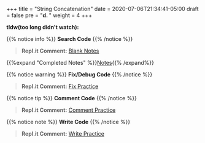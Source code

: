 +++
title = "String Concatenation"
date = 2020-07-06T21:34:41-05:00
draft = false
pre = "<b>d. </b>"
weight = 4
+++

**tldw(too long didn't watch):**

{{% notice info %}}
**Search Code**
{{% /notice %}}

>**Repl.it Comment:**
[Blank Notes](https://repl.it/@CodeWithGamez/commentandcommitblanknotes#main.py)

{{%expand "Completed Notes" %}}[Notes](https://repl.it/@CodeWithGamez/commentandcommitblanknotes#main.py){{% /expand%}}

{{% notice warning %}}
**Fix/Debug Code**
{{% /notice %}}

>**Repl.it Comment:**
[Fix Practice](https://repl.it/@CodeWithGamez/commentandcommitfix)

{{% notice tip %}}
**Comment Code**
{{% /notice %}}

>**Repl.it Comment:**
[Comment Practice](https://repl.it/@CodeWithGamez/commentandcommitcomment)

{{% notice note %}}
**Write Code**
{{% /notice %}}

>**Repl.it Comment:**
[Write Practice](https://repl.it/@CodeWithGamez/commentandcommitwrite)